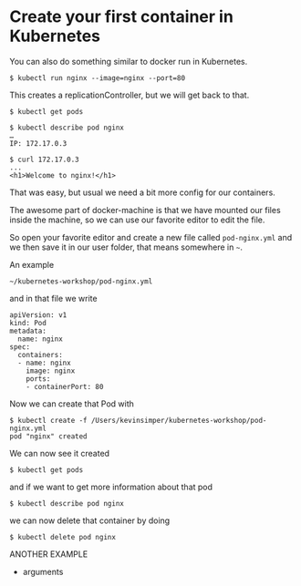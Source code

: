 # Create your first container in Kubernetes

You can also do something similar to docker run in Kubernetes.

```
$ kubectl run nginx --image=nginx --port=80
```
This creates a replicationController, but we will get back to that.

```
$ kubectl get pods
```

```
$ kubectl describe pod nginx
…
IP: 172.17.0.3
```

```
$ curl 172.17.0.3
...
<h1>Welcome to nginx!</h1>
```

That was easy, but usual we need a bit more config for our containers.

The awesome part of docker-machine is that we have mounted our files inside
the machine, so we can use our favorite editor to edit the file.

So open your favorite editor and create a new file called `pod-nginx.yml`
and we then save it in our user folder, that means somewhere in `~`.

An example
```
~/kubernetes-workshop/pod-nginx.yml
```

and in that file we write

```
apiVersion: v1
kind: Pod
metadata:
  name: nginx
spec:
  containers:
  - name: nginx
    image: nginx
    ports:
    - containerPort: 80
```

Now we can create that Pod with

```
$ kubectl create -f /Users/kevinsimper/kubernetes-workshop/pod-nginx.yml
pod "nginx" created
```

We can now see it created

```
$ kubectl get pods
```

and if we want to get more information about that pod

```
$ kubectl describe pod nginx
```

we can now delete that container by doing

```
$ kubectl delete pod nginx
```

ANOTHER EXAMPLE
- arguments
